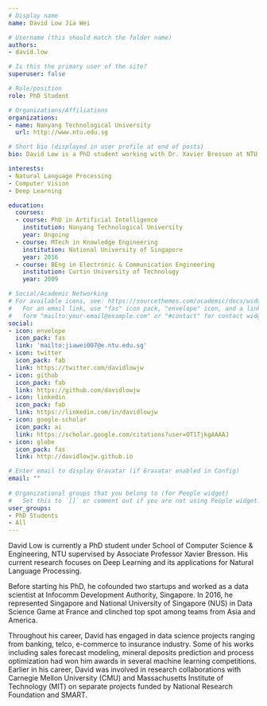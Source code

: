 ```yaml
---
# Display name
name: David Low Jia Wei

# Username (this should match the folder name)
authors:
- david.low

# Is this the primary user of the site?
superuser: false

# Role/position
role: PhD Student

# Organizations/Affiliations
organizations:
- name: Nanyang Technological University
  url: http://www.ntu.edu.sg

# Short bio (displayed in user profile at end of posts)
bio: David Low is a PhD student working with Dr. Xavier Bresson at NTU, doing research in Natural Language Processing and Deep Learning topics.  

interests:
- Natural Language Processing
- Computer Vision
- Deep Learning

education:
  courses:
  - course: PhD in Artificial Intelligence
    institution: Nanyang Technological University
    year: Ongoing
  - course: MTech in Knowledge Engineering
    institution: National University of Singapore
    year: 2016
  - course: BEng in Electronic & Communication Engineering
    institution: Curtin University of Technology
    year: 2009  

# Social/Academic Networking
# For available icons, see: https://sourcethemes.com/academic/docs/widgets/#icons
#   For an email link, use "fas" icon pack, "envelope" icon, and a link in the
#   form "mailto:your-email@example.com" or "#contact" for contact widget.
social:
- icon: envelope
  icon_pack: fas
  link: 'mailto:jiawei007@e.ntu.edu.sg'
- icon: twitter
  icon_pack: fab
  link: https://twitter.com/davidlowjw
- icon: github
  icon_pack: fab
  link: https://github.com/davidlowjw
- icon: linkedin
  icon_pack: fab
  link: https://linkedin.com/in/davidlowjw
- icon: google-scholar
  icon_pack: ai
  link: https://scholar.google.com/citations?user=OT1TjkgAAAAJ
- icon: globe
  icon_pack: fas
  link: http://davidlowjw.github.io

# Enter email to display Gravatar (if Gravatar enabled in Config)
email: ""
  
# Organizational groups that you belong to (for People widget)
#   Set this to `[]` or comment out if you are not using People widget.  
user_groups:
- PhD Students
- All
---
```


David Low is currently a PhD student under School of Computer Science & Engineering, NTU supervised by Associate Professor Xavier Bresson. His current research focuses on Deep Learning and its applications for Natural Language Processing. 

Before starting his PhD, he cofounded two startups and worked as a data scientist at Infocomm Development Authority, Singapore. In 2016, he represented Singapore and National University of Singapore (NUS) in Data Science Game at France and clinched top spot among teams from Asia and America. 

Throughout his career, David has engaged in data science projects ranging from banking, telco, e-commerce to insurance industry. Some of his works including sales forecast modeling, mineral deposits prediction and process optimization had won him awards in several machine learning competitions. Earlier in his career, David was involved in research collaborations with Carnegie Mellon University (CMU) and Massachusetts Institute of Technology (MIT) on separate projects funded by National Research Foundation and SMART.
